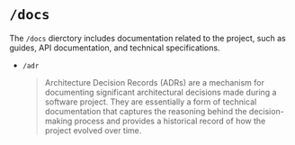 # `/docs`

The `/docs` dierctory includes documentation related to the project, such as guides, API documentation, and technical specifications.

- `/adr`
  > Architecture Decision Records (ADRs) are a mechanism for documenting significant architectural decisions made during a software project. They are essentially a form of technical documentation that captures the reasoning behind the decision-making process and provides a historical record of how the project evolved over time.
